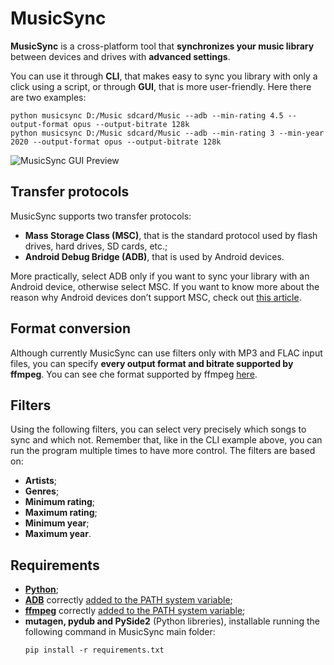 # MusicSync
**MusicSync** is a cross-platform tool that **synchronizes your music library** between devices and drives with **advanced settings**.

You can use it through **CLI**, that makes easy to sync you library with only a click using a script, or through **GUI**, that is more user-friendly. Here there are two examples:

```shell
python musicsync D:/Music sdcard/Music --adb --min-rating 4.5 --output-format opus --output-bitrate 128k
python musicsync D:/Music sdcard/Music --adb --min-rating 3 --min-year 2020 --output-format opus --output-bitrate 128k
```

![MusicSync GUI Preview](https://user-images.githubusercontent.com/49209517/120080459-85fe3400-c0a8-11eb-8771-a260f6ccc351.png)

## Transfer protocols
MusicSync supports two transfer protocols:
* **Mass Storage Class (MSC)**, that is the standard protocol used by flash drives, hard drives, SD cards, etc.;
* **Android Debug Bridge (ADB)**, that is used by Android devices.

More practically, select ADB only if you want to sync your library with an Android device, otherwise select MSC.
If you want to know more about the reason why Android devices don’t support MSC, check out [this article](https://www.howtogeek.com/192732/android-usb-connections-explained-mtp-ptp-and-usb-mass-storage).

## Format conversion
Although currently MusicSync can use filters only with MP3 and FLAC input files, you can specify **every output format and bitrate supported by ffmpeg**. You can see che format supported by ffmpeg [here](http://www.ffmpeg.org/general.html#File-Formats).

## Filters
Using the following filters, you can select very precisely which songs to sync and which not. Remember that, like in the CLI example above, you can run the program multiple times to have more control. The filters are based on:
* **Artists**;
* **Genres**;
* **Minimum rating**;
* **Maximum rating**;
* **Minimum year**;
* **Maximum year**.

## Requirements
- [**Python**](https://www.python.org/downloads);
- [**ADB**](https://www.xda-developers.com/install-adb-windows-macos-linux) correctly [added to the PATH system variable](https://www.xda-developers.com/adb-fastboot-any-directory-windows-linux);
- [**ffmpeg**](https://ffmpeg.org/download.html) correctly [added to the PATH system variable](hhttps://www.thewindowsclub.com/how-to-install-ffmpeg-on-windows-10);
- **mutagen, pydub and PySide2** (Python libreries), installable running the following command in MusicSync main folder:
	```shell
	pip install -r requirements.txt
	```
